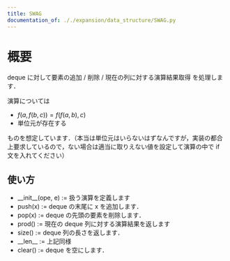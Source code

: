 ```yaml
---
title: SWAG
documentation_of: ././expansion/data_structure/SWAG.py
---
```


# 概要
deque に対して要素の追加 / 削除 / 現在の列に対する演算結果取得 を処理します．

演算については
- $f(a, f(b, c)) = f(f(a, b), c)$
- 単位元が存在する

ものを想定しています．（本当は単位元はいらないはずなんですが，実装の都合上要求しているので，ない場合は適当に取りえない値を設定して演算の中で if 文を入れてください）


## 使い方
- \_\_init\_\_(ope, e) := 扱う演算を定義します
- push(x) := deque の末尾に x を追加します．
- pop(x) := deque の先頭の要素を削除します．
- prod() := 現在の deque 列に対する演算結果を返します
- size() := deque 列の長さを返します．
- \_\_len\_\_ := 上記同様
- clear() := deque を空にします．
